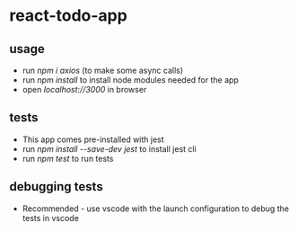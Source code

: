 # react-todo-app

## usage
* run _npm i axios_ (to make some async calls)
* run _npm install_ to install node modules needed for the app
* open _localhost://3000_ in browser


## tests
* This app comes pre-installed with jest
* run _npm install --save-dev jest_ to install jest cli
* run _npm test_ to run tests

## debugging tests
* Recommended - use vscode with the launch configuration to debug the tests in vscode
